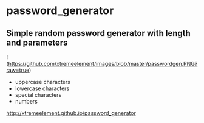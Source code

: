 # password_generator

## Simple random password generator with length and parameters
!(https://github.com/xtremeelement/images/blob/master/passwordgen.PNG?raw=true)
- uppercase characters
- lowercase characters
- special characters
- numbers

http://xtremeelement.github.io/password_generator

